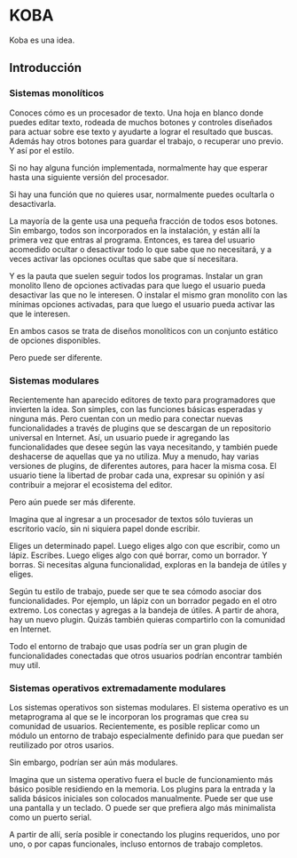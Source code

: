 # KOBA
Koba es una idea.

## Introducción

### Sistemas monolíticos

Conoces cómo es un procesador de texto. Una hoja en blanco donde puedes editar texto, rodeada de muchos botones y controles diseñados para actuar sobre ese texto y ayudarte a lograr el resultado que buscas. Además hay otros botones para guardar el trabajo, o recuperar uno previo. Y así por el estilo.

Si no hay alguna función implementada, normalmente hay que esperar hasta una siguiente versión del procesador.

Si hay una función que no quieres usar, normalmente puedes ocultarla o desactivarla.

La mayoría de la gente usa una pequeña fracción de todos esos botones. Sin embargo, todos son incorporados en la instalación, y están allí la primera vez que entras al programa. Entonces, es tarea del usuario acomedido ocultar o desactivar todo lo que sabe que no necesitará, y a veces activar las opciones ocultas que sabe que sí necesitara.

Y es la pauta que suelen seguir todos los programas. Instalar un gran monolito lleno de opciones activadas para que luego el usuario pueda desactivar las que no le interesen. O instalar el mismo gran monolito con las mínimas opciones activadas, para que luego el usuario pueda activar las que le interesen.

En ambos casos se trata de diseños monolíticos con un conjunto estático de opciones disponibles.

Pero puede ser diferente.

### Sistemas modulares

Recientemente han aparecido editores de texto para programadores que invierten la idea. Son simples, con las funciones básicas esperadas y ninguna más. Pero cuentan con un medio para conectar nuevas funcionalidades a través de plugins que se descargan de un repositorio universal en Internet. Así, un usuario puede ir agregando las funcionalidades que desee según las vaya necesitando, y también puede deshacerse de aquellas que ya no utiliza. Muy a menudo, hay varias versiones de plugins, de diferentes autores, para hacer la misma cosa. El usuario tiene la libertad de probar cada una, expresar su opinión y así contribuir a mejorar el ecosistema del editor.

Pero aún puede ser más diferente.

Imagina que al ingresar a un procesador de textos sólo tuvieras un escritorio vacío, sin ni siquiera papel donde escribir.

Eliges un determinado papel. Luego eliges algo con que escribir, como un lápiz. Escribes. Luego eliges algo con qué borrar, como un borrador. Y borras. Si necesitas alguna funcionalidad, exploras en la bandeja de útiles y eliges.

Según tu estilo de trabajo, puede ser que te sea cómodo asociar dos funcionalidades. Por ejemplo, un lápiz con un borrador pegado en el otro extremo. Los conectas y agregas a la bandeja de útiles. A partir de ahora, hay un nuevo plugin. Quizás también quieras compartirlo con la comunidad en Internet.

Todo el entorno de trabajo que usas podría ser un gran plugin de funcionalidades conectadas que otros usuarios podrían encontrar también muy util.

### Sistemas operativos extremadamente modulares

Los sistemas operativos son sistemas modulares. El sistema operativo es un metaprograma al que se le incorporan los programas que crea su comunidad de usuarios. Recientemente, es posible replicar como un módulo un entorno de trabajo especialmente definido para que puedan ser reutilizado por otros usarios.

Sin embargo, podrían ser aún más modulares.

Imagina que un sistema operativo fuera el bucle de funcionamiento más básico posible residiendo en la memoria. Los plugins para la entrada y la salida básicos iniciales son colocados manualmente. Puede ser que use una pantalla y un teclado. O puede ser que prefiera algo más minimalista como un puerto serial.

A partir de allí, sería posible ir conectando los plugins requeridos, uno por uno, o por capas funcionales, incluso entornos de trabajo completos.



